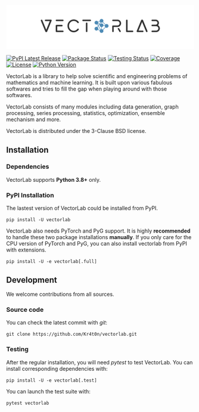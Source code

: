 <p align="center">
  <img src="https://raw.githubusercontent.com/Kr4t0n/vectorlab/main/static/logo.png"/>
</p>

[![PyPI Latest Release](https://img.shields.io/pypi/v/vectorlab)](https://pypi.org/project/vectorlab/)
[![Package Status](https://img.shields.io/pypi/status/vectorlab)](https://pypi.org/project/vectorlab/)
[![Testing Status](https://img.shields.io/github/actions/workflow/status/Kr4t0n/vectorlab/testing.yml?label=Testing&logo=github)](https://github.com/Kr4t0n/vectorlab/actions/workflows/testing.yml)
[![Coverage](https://codecov.io/github/Kr4t0n/vectorlab/coverage.svg?branch=dev-feat)](https://codecov.io/gh/Kr4t0n/vectorlab)
[![License](https://img.shields.io/pypi/l/vectorlab)](https://github.com/Kr4t0n/vectorlab/blob/main/LICENSE.txt)
[![Python Version](https://img.shields.io/pypi/pyversions/vectorlab)](https://pypi.org/project/vectorlab/)

VectorLab is a library to help solve scientific and engineering problems of mathematics and machine learning. It is built upon various fabulous softwares and tries to fill the gap when playing around with those softwares.

VectorLab consists of many modules including data generation, graph processing, series processing, statistics, optimization, ensemble mechanism and more.

VectorLab is distributed under the 3-Clause BSD license.

## Installation

### Dependencies

VectorLab supports **Python 3.8+** only.

### PyPI Installation

The lastest version of VectorLab could be installed from PyPI.

```
pip install -U vectorlab
```

VectorLab also needs PyTorch and PyG support. It is highly
**recommended** to handle these two package installations **manually**. 
If you only care for the CPU version of PyTorch and PyG, you can
also install vectorlab from PyPI with extensions.

```
pip install -U -e vectorlab[.full]
```

## Development

We welcome contributions from all sources.

### Source code

You can check the latest commit with *git*:

```
git clone https://github.com/Kr4t0n/vectorlab.git
```

### Testing

After the regular installation, you will need *pytest* to test VectorLab. You can install corresponding dependencies with:

```
pip install -U -e vectorlab[.test]
```

You can launch the test suite with:

```
pytest vectorlab
```